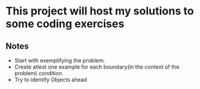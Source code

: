 This project will host my solutions to some coding exercises
============================================================

Notes
-----

* Start with exemplifying the problem.
* Create atlest one example for each boundary(in the context of the problem) condition.
* Try to identify Objects ahead
